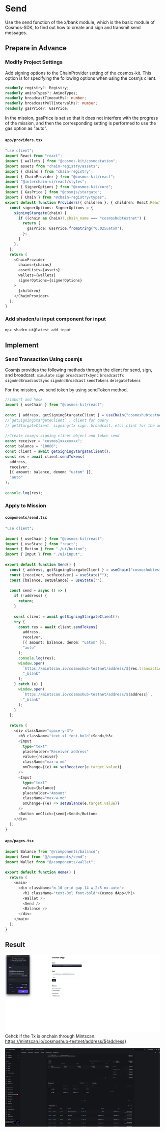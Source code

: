 # Send

Use the send function of the x/bank module, which is the basic module of Cosmos-SDK, to find out how to create and sign and transmit send messages.

## Prepare in Advance

### Modify Project Settings

Add signing options to the ChainProvider setting of the cosmos-kit. This option is for specifying the following options when using the cosmjs client.
```ts
readonly registry?: Registry;
readonly aminoTypes?: AminoTypes;
readonly broadcastTimeoutMs?: number;
readonly broadcastPollIntervalMs?: number;
readonly gasPrice?: GasPrice;
```

In the mission, gasPrice is set so that it does not interfere with the progress of the mission, and then the corresponding setting is performed to use the gas option as "auto".
#### **`app/providers.tsx`**

```ts
"use client";
import React from "react";
import { wallets } from "@cosmos-kit/cosmostation";
import assets from "chain-registry/assets";
import { chains } from "chain-registry";
import { ChainProvider } from "@cosmos-kit/react";
import "@interchain-ui/react/styles";
import { SignerOptions } from "@cosmos-kit/core";
import { GasPrice } from "@cosmjs/stargate";
import { Chain } from "@chain-registry/types";
export default function Providers({ children }: { children: React.ReactNode }) {
  const signerOptions: SignerOptions = {
    signingStargate(chain) {
      if ((chain as Chain)?.chain_name === "cosmoshubtestnet") {
        return {
          gasPrice: GasPrice.fromString("0.025uatom"),
        };
      }
    },
  };
  return (
    <ChainProvider
      chains={chains}
      assetLists={assets}
      wallets={wallets}
      signerOptions={signerOptions}
    >
      {children}
    </ChainProvider>
  );
}
```

### Add shadcn/ui input component for input

```bash
npx shadcn-ui@latest add input
```

## Implement

### Send Transaction Using cosmjs

Cosmjs provides the following methods through the client for send, sign, and broadcast.
`simulate`
`sign`
`broadcastTxSync`
`broadcastTx`
`signAndBroadcastSync`
`signAndBroadcast`
`sendTokens`
`delegateTokens`

For the mission, we send token by using sendToken method.

```ts
//import and hook
import { useChain } from "@cosmos-kit/react";

const { address, getSigningStargateClient } = useChain("cosmoshubtestnet");
//`getSigningStargateClient` : client for query
//`getStargateClient` signing(tx sign, broadcast, etc) clint for the actual state change

//Create cosmjs signing clinet object and token send
const receiver = "cosmos1xxxxxxxx";
const balance = "10000";
const client = await getSigningStargateClient();
const res = await client.sendTokens(
  address,
  receiver,
  [{ amount: balance, denom: "uatom" }],
  "auto"
);

console.log(res);
```

### Apply to Mission

#### **`components/send.tsx`**

```ts
"use client";

import { useChain } from "@cosmos-kit/react";
import { useState } from "react";
import { Button } from "./ui/button";
import { Input } from "./ui/input";

export default function Send() {
  const { address, getSigningStargateClient } = useChain("cosmoshubtestnet");
  const [receiver, setReceiver] = useState("");
  const [balance, setBalance] = useState("");

  const send = async () => {
    if (!address) {
      return;
    }

    const client = await getSigningStargateClient();
    try {
      const res = await client.sendTokens(
        address,
        receiver,
        [{ amount: balance, denom: "uatom" }],
        "auto"
      );
      console.log(res);
      window.open(
        `https://mintscan.io/cosmoshub-testnet/address/${res.transactionHash}`,
        "_blank"
      );
    } catch (e) {
      window.open(
        `https://mintscan.io/cosmoshub-testnet/address/${address}`,
        "_blank"
      );
    }
  };

  return (
    <div className="space-y-3">
      <h3 className="text-xl font-bold">Send</h3>
      <Input
        type="text"
        placeholder="Receiver address"
        value={receiver}
        className="max-w-md"
        onChange={(e) => setReceiver(e.target.value)}
      />
      <Input
        type="text"
        value={balance}
        placeholder="Amount"
        className="max-w-md"
        onChange={(e) => setBalance(e.target.value)}
      />
      <Button onClick={send}>Send</Button>
    </div>
  );
}
```

#### **`app/pages.tsx`**

```ts
import Balance from "@/components/balance";
import Send from "@/components/send";
import Wallet from "@/components/wallet";

export default function Home() {
  return (
    <main>
      <div className="m-10 grid gap-14 w-2/5 mx-auto">
        <h1 className="text-3xl font-bold">Cosmos dApp</h1>
        <Wallet />
        <Send />
        <Balance />
      </div>
    </main>
  );
}
```

## Result

![m5-1](../../images/m5-1.png)
Cehck if the Tx is onchain through Mintscan. https://mintscan.io/cosmoshub-testnet/address/${address}

![m5-2](../../images/m5-2.png)

